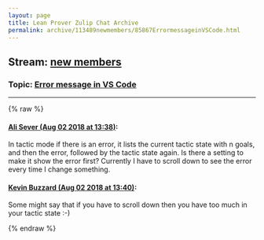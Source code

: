 ```yaml
---
layout: page
title: Lean Prover Zulip Chat Archive 
permalink: archive/113489newmembers/85867ErrormessageinVSCode.html
---
```


## Stream: [new members](index.html)
### Topic: [Error message in VS Code](85867ErrormessageinVSCode.html)

---


{% raw %}
#### [ Ali Sever (Aug 02 2018 at 13:38)](https://leanprover.zulipchat.com/#narrow/stream/113489-new%20members/topic/Error%20message%20in%20VS%20Code/near/130773109):
In tactic mode if there is an error, it lists the current tactic state with n goals, and then the error, followed by the tactic state again. Is there a setting to make it show the error first? Currently I have to scroll down to see the error every time I change something.

#### [ Kevin Buzzard (Aug 02 2018 at 13:40)](https://leanprover.zulipchat.com/#narrow/stream/113489-new%20members/topic/Error%20message%20in%20VS%20Code/near/130773169):
Some might say that if you have to scroll down then you have too much in your tactic state :-)


{% endraw %}
